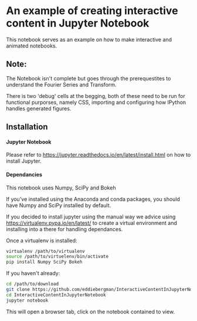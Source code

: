 # An example of creating interactive content in Jupyter Notebook
This notebook serves as an example on how to make interactive and animated notebooks.

## Note:
The Notebook isn't complete but goes through the prerequestites to understand the Fourier Series and Transform.

There is two 'debug' cells at the begging, both of these need to be run for functional purporses, namely CSS, importing and configuring how IPython handles generated figures.

## Installation

#### Jupyter Notebook
Please refer to https://jupyter.readthedocs.io/en/latest/install.html on how to install Jupyter.

#### Dependancies
This notebook uses Numpy, SciPy and Bokeh

If you've installed using the Anaconda and conda packages, you should have Numpy and SciPy installed by default.

If you decided to install jupyter using the manual way we advice using https://virtualenv.pypa.io/en/latest/ to create a virtual environment and installing into a there for handling dependances.

Once a virtualenv is installed:

```bash
virtualenv /path/to/virtualenv
source /path/to/virtuelenv/bin/activate
pip install Numpy SciPy Bokeh
```

If you haven't already:
```bash
cd /path/to/download
git clone https://github.com/eddiebergman/InteractiveContentInJupyterNotebook
cd InteractiveContentInJupyterNotebook
jupyter notebook
```

This will open a browser tab, click on the notebook contained to view.
